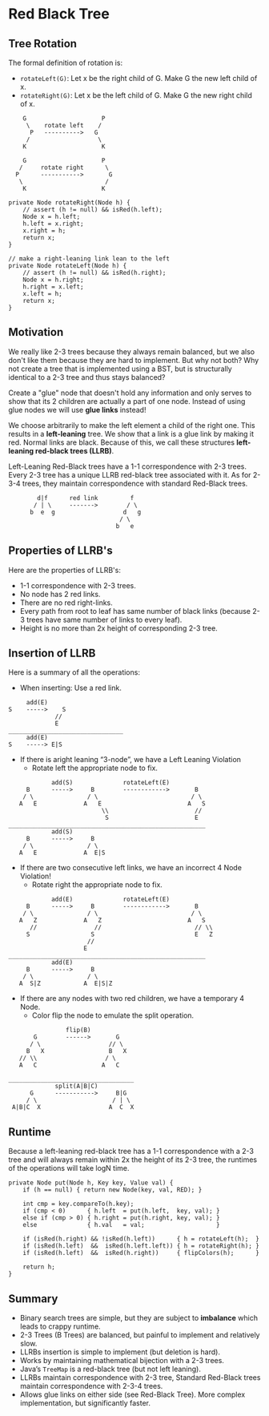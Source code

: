 # Red Black Tree

## Tree Rotation

The formal definition of rotation is:
- `rotateLeft(G)`: Let x be the right child of G. Make G the new left child of x.
- `rotateRight(G)`: Let x be the left child of G. Make G the new right child of x.

```
    G                     P
     \    rotate left    /
      P   ---------->   G
     /                   \
    K                     K

    G                     P
   /     rotate right      \
  P      ----------->       G
   \                       /
    K                     K
```

```
private Node rotateRight(Node h) {
    // assert (h != null) && isRed(h.left);
    Node x = h.left;
    h.left = x.right;
    x.right = h;
    return x;
}

// make a right-leaning link lean to the left
private Node rotateLeft(Node h) {
    // assert (h != null) && isRed(h.right);
    Node x = h.right;
    h.right = x.left;
    x.left = h;
    return x;
}
```


## Motivation

We really like 2-3 trees because they always remain balanced, but we also don't like them because they are hard to implement. But why not both? Why not create a tree that is implemented using a BST, but is structurally identical to a 2-3 tree and thus stays balanced? 

Create a "glue" node that doesn't hold any information and only serves to show that its 2 children are actually a part of one node. Instead of using glue nodes we will use __glue links__ instead!

We choose arbitrarily to make the left element a child of the right one. This results in a __left-leaning__ tree. We show that a link is a glue link by making it red. Normal links are black. Because of this, we call these structures __left-leaning red-black trees (LLRB)__. 

Left-Leaning Red-Black trees have a 1-1 correspondence with 2-3 trees. Every 2-3 tree has a unique LLRB red-black tree associated with it. As for 2-3-4 trees, they maintain correspondence with standard Red-Black trees.

```
        d|f      red link         f
       / | \     ------->        / \
      b  e  g                   d   g
                               / \
                              b   e
```


## Properties of LLRB's

Here are the properties of LLRB's:
- 1-1 correspondence with 2-3 trees.
- No node has 2 red links.
- There are no red right-links.
- Every path from root to leaf has same number of black links (because 2-3 trees have same number of links to every leaf).
- Height is no more than 2x height of corresponding 2-3 tree.

## Insertion of LLRB

Here is a summary of all the operations:

- When inserting: Use a red link.

```
     add(E)
S    ----->    S
             //
             E
________________________________
     add(E)
S    -----> E|S
```

- If there is aright leaning “3-node”, we have a Left Leaning Violation
	- Rotate left the appropriate node to fix.

```
            add(S)              rotateLeft(E)
     B      ----->     B        ------------>       B
    / \               / \                          / \
   A   E             A   E                        A   S
                          \\                        //
                           S                        E
_______________________________________________________
            add(S)
     B      ----->     B
    / \               / \
   A   E             A  E|S

```

- If there are two consecutive left links, we have an incorrect 4 Node Violation!
	- Rotate right the appropriate node to fix.

```
            add(E)              rotateLeft(E)
     B      ----->     B        ------------>       B
    / \               / \                          / \
   A   Z             A   Z                        A   S
      //                //                          // \\
     S                 S                            E   Z
                      //
                     E
_______________________________________________________
            add(E)
     B      ----->     B
    / \               / \
   A  S|Z            A  E|S|Z

```

- If there are any nodes with two red children, we have a temporary 4 Node.
	- Color flip the node to emulate the split operation.

```                 
                flip(B)
       G        ------>       G 
      / \                   // \
     B   X                  B   X
   // \\                   / \
   A   C                  A   C

___________________________________
             split(A|B|C)
      G      ----------->     B|G
     / \                     / | \
 A|B|C  X                   A  C  X
```

## Runtime

Because a left-leaning red-black tree has a 1-1 correspondence with a 2-3 tree and will always remain within 2x the height of its 2-3 tree, the runtimes of the operations will take logN time.

```
private Node put(Node h, Key key, Value val) {
    if (h == null) { return new Node(key, val, RED); }

    int cmp = key.compareTo(h.key);
    if (cmp < 0)      { h.left  = put(h.left,  key, val); }
    else if (cmp > 0) { h.right = put(h.right, key, val); }
    else              { h.val   = val;                    }

    if (isRed(h.right) && !isRed(h.left))      { h = rotateLeft(h);  }
    if (isRed(h.left)  &&  isRed(h.left.left)) { h = rotateRight(h); }
    if (isRed(h.left)  &&  isRed(h.right))     { flipColors(h);      } 

    return h;
}
```

## Summary

- Binary search trees are simple, but they are subject to __imbalance__ which leads to crappy runtime.
- 2-3 Trees (B Trees) are balanced, but painful to implement and relatively slow.
- LLRBs insertion is simple to implement (but deletion is hard).
- Works by maintaining mathematical bijection with a 2-3 trees.
- Java’s `TreeMap` is a red-black tree (but not left leaning).
- LLRBs maintain correspondence with 2-3 tree, Standard Red-Black trees maintain correspondence with 2-3-4 trees.
- Allows glue links on either side (see Red-Black Tree). More complex implementation, but significantly faster.